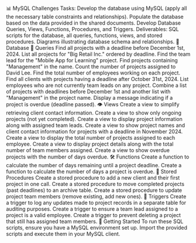 📊 MySQL Challenges
Tasks:
Develop the database using MySQL (apply all the necessary table constraints and relationships).
Populate the database based on the data provided in the shared documents.
Develop Database Queries, Views, Functions, Procedures, and Triggers.
Deliverables:
SQL scripts for the database, all queries, functions, views, and stored procedures.
Diagrams illustrating database schema and relationships.
📁 Database
📅 Queries
Find all projects with a deadline before December 1st, 2024.
List all projects for "Big Retail Inc." ordered by deadline.
Find the team lead for the "Mobile App for Learning" project.
Find projects containing "Management" in the name.
Count the number of projects assigned to David Lee.
Find the total number of employees working on each project.
Find all clients with projects having a deadline after October 31st, 2024.
List employees who are not currently team leads on any project.
Combine a list of projects with deadlines before December 1st and another list with "Management" in the project name.
Display a message indicating if a project is overdue (deadline passed).
👁️ Views
Create a view to simplify retrieving client contact information.
Create a view to show only ongoing projects (not yet completed).
Create a view to display project information along with assigned team leads.
Create a view to show project names and client contact information for projects with a deadline in November 2024.
Create a view to display the total number of projects assigned to each employee.
Create a view to display project details along with the total number of team members assigned.
Create a view to show overdue projects with the number of days overdue.
🛠️ Functions
Create a function to calculate the number of days remaining until a project deadline.
Create a function to calculate the number of days a project is overdue.
🚀 Stored Procedures
Create a stored procedure to add a new client and their first project in one call.
Create a stored procedure to move completed projects (past deadlines) to an archive table.
Create a stored procedure to update project team members (remove existing, add new ones).
🔄 Triggers
Create a trigger to log any updates made to project records in a separate table for auditing purposes.
Create a trigger to ensure a team lead assigned to a project is a valid employee.
Create a trigger to prevent deleting a project that still has assigned team members.
🚀 Getting Started
To run these SQL scripts, ensure you have a MySQL environment set up. Import the provided scripts and execute them in your MySQL client.